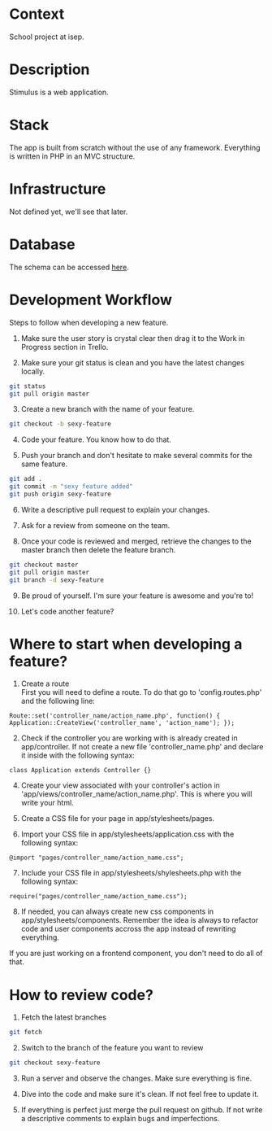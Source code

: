 # Context
School project at isep.

# Description
Stimulus is a web application.

# Stack
The app is built from scratch without the use of any framework. Everything is written in PHP in an MVC structure.

# Infrastructure
Not defined yet, we'll see that later.

# Database
The schema can be accessed [here](https://dbdiagram.io/d/5e58d239a902a329289b2fa3).

# Development Workflow
Steps to follow when developing a new feature.
1. Make sure the user story is crystal clear then drag it to the Work in Progress section in Trello.</br>

2. Make sure your git status is clean and you have the latest changes locally.
```bash 
git status
git pull origin master
``` 

3. Create a new branch with the name of your feature.
```bash 
git checkout -b sexy-feature
```

4. Code your feature. You know how to do that.

5. Push your branch and don't hesitate to make several commits for the same feature. 
```bash
git add .
git commit -m "sexy feature added"
git push origin sexy-feature
```

6. Write a descriptive pull request to explain your changes.

7. Ask for a review from someone on the team.

8. Once your code is reviewed and merged, retrieve the changes to the master branch then delete the feature branch.
```bash
git checkout master
git pull origin master
git branch -d sexy-feature
```

9. Be proud of yourself. I'm sure your feature is awesome and you're to! 

10. Let's code another feature? 

# Where to start when developing a feature?
1. Create a route </br>
First you will need to define a route. To do that go to 'config.routes.php' and the following line:
```
Route::set('controller_name/action_name.php', function() { Application::CreateView('controller_name', 'action_name'); });
```

2. Check if the controller you are working with is already created in app/controller. If not create a new file 'controller_name.php' and declare it inside with the following syntax:
```
class Application extends Controller {}
```

4. Create your view associated with your controller's action in 'app/views/controller_name/action_name.php'. This is where you will write your html.

5. Create a CSS file for your page in app/stylesheets/pages. 

6. Import your CSS file in app/stylesheets/application.css with the following syntax:
```
@import "pages/controller_name/action_name.css";
```

7. Include your CSS file in app/stylesheets/shylesheets.php with the following syntax:
```
require("pages/controller_name/action_name.css");
```

8. If needed, you can always create new css components in app/stylesheets/components. Remember the idea is always to refactor code and user components accross the app instead of rewriting everything. 

If you are just working on a frontend component, you don't need to do all of that.

# How to review code?
1. Fetch the latest branches 
```bash 
git fetch
```
2. Switch to the branch of the feature you want to review
```bash 
git checkout sexy-feature
```
3. Run a server and observe the changes. Make sure everything is fine.

4. Dive into the code and make sure it's clean. If not feel free to update it.

5. If everything is perfect just merge the pull request on github. If not write a descriptive comments to explain bugs and imperfections.



